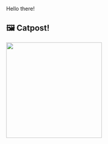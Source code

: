 Hello there!



## 🖼️ Catpost!

<sub>
    <img src="https://cdn2.thecatapi.com/images/dkc.jpg" height="256">
</sub>

